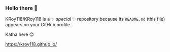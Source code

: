 ### Hello there 👋


KRoy118/KRoy118 is a ✨ _special_ ✨ repository because its `README.md` (this file) appears on your GitHub profile.

Katha here :blush:



https://kroy118.github.io/

